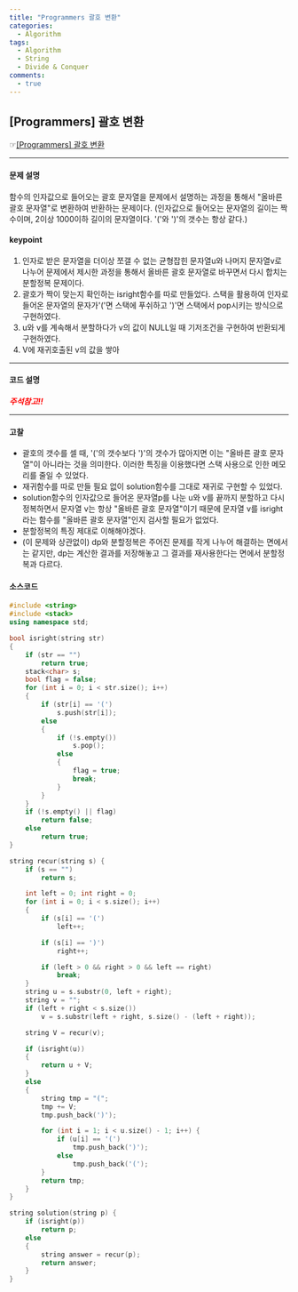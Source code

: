 ```yaml
---
title: "Programmers 괄호 변환"
categories:
  - Algorithm
tags:
  - Algorithm
  - String
  - Divide & Conquer
comments:
  - true
---
```


## [Programmers] 괄호 변환
 ☞[[Programmers] 괄호 변환](https://programmers.co.kr/learn/courses/30/lessons/60058)

---

#### 문제 설명
함수의 인자값으로 들어오는 괄호 문자열을 문제에서 설명하는 과정을 통해서 "올바른 괄호 문자열"로 변환하여 반환하는 문제이다. (인자값으로 들어오는 문자열의 길이는 짝수이며, 2이상 1000이하 길이의 문자열이다. '('와 ')'의 갯수는 항상 같다.)

#### keypoint
1. 인자로 받은 문자열을 더이상 쪼갤 수 없는 균형잡힌 문자열u와 나머지 문자열v로 나누어 문제에서 제시한 과정을 통해서 올바른 괄호 문자열로 바꾸면서 다시 합치는 분할정복 문제이다.
2. 괄호가 짝이 맞는지 확인하는 isright함수를 따로 만들었다. 스택을 활용하여 인자로 들어온 문자열의 문자가'('면 스택에 푸쉬하고 ')'면 스택에서 pop시키는 방식으로 구현하였다.
3. u와 v를 계속해서 분할하다가 v의 값이 NULL일 때 기저조건을 구현하여 반환되게 구현하였다.
4. V에 재귀호출된 v의 값을 쌓아

---

#### 코드 설명

<span style= "color:red">___주석참고!!___</span>

---

#### 고찰
- 괄호의 갯수를 셀 때, '('의 갯수보다 ')'의 갯수가 많아지면 이는 "올바른 괄호 문자열"이 아니라는 것을 의미한다. 이러한 특징을 이용했다면 스택 사용으로 인한 메모리를 줄일 수 있었다.
- 재귀함수를 따로 만들 필요 없이 solution함수를 그대로 재귀로 구현할 수 있었다.
- solution함수의 인자값으로 들어온 문자열p를 나눈 u와 v를 끝까지 분할하고 다시 정복하면서 문자열 v는 항상 "올바른 괄호 문자열"이기 때문에 문자열 v를 isright라는 함수를 "올바른 괄호 문자열"인지 검사할 필요가 없었다.
- 분할정복의 특징 제대로 이해해야겠다. 
- (이 문제와 상관없이) dp와 분할정복은 주어진 문제를 작게 나누어 해결하는 면에서는 같지만, dp는 계산한 결과를 저장해놓고 그 결과를 재사용한다는 면에서 분할정복과 다르다.


#### 소스코드

```cpp
#include <string>
#include <stack>
using namespace std;

bool isright(string str)
{
	if (str == "")
		return true;
	stack<char> s;
	bool flag = false;
	for (int i = 0; i < str.size(); i++)
	{
		if (str[i] == '(')
			s.push(str[i]);
		else
		{
			if (!s.empty())
				s.pop();
			else
			{
				flag = true;
				break;
			}
		}
	}
	if (!s.empty() || flag)
		return false;
	else
		return true;
}

string recur(string s) {
	if (s == "")
		return s;

	int left = 0; int right = 0;
	for (int i = 0; i < s.size(); i++)
	{
		if (s[i] == '(')
			left++;

		if (s[i] == ')')
			right++;

		if (left > 0 && right > 0 && left == right)
			break;
	}
	string u = s.substr(0, left + right);
	string v = "";
	if (left + right < s.size())
		v = s.substr(left + right, s.size() - (left + right));

	string V = recur(v);

	if (isright(u))
	{
		return u + V;
	}
	else
	{
		string tmp = "(";
		tmp += V;
		tmp.push_back(')');

		for (int i = 1; i < u.size() - 1; i++) {
			if (u[i] == '(')
				tmp.push_back(')');
			else
				tmp.push_back('(');
		}
		return tmp;
	}
}

string solution(string p) {
	if (isright(p))
		return p;
	else
	{
		string answer = recur(p);
		return answer;
	}
}
```

